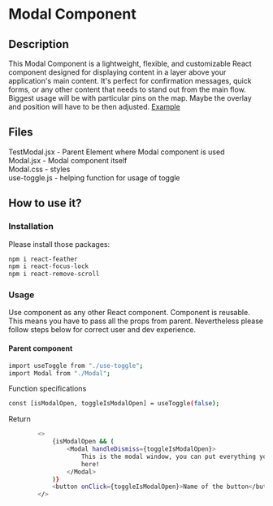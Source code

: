 # Modal Component

## Description

This Modal Component is a lightweight, flexible, and customizable React component designed for displaying content in a layer above your application's main content. It's perfect for confirmation messages, quick forms, or any other content that needs to stand out from the main flow. Biggest usage will be with particular pins on the map. Maybe the overlay and position will have to be then adjusted. [Example](https://i0.wp.com/codemyui.com/wp-content/uploads/2017/05/simple-button-to-popup-modal-window.gif?fit=880%2C440&ssl=1)

## Files

TestModal.jsx - Parent Element where Modal component is used  
Modal.jsx - Modal component itself  
Modal.css - styles  
use-toggle.js - helping function for usage of toggle

## How to use it?

### Installation

Please install those packages:

```bash
npm i react-feather
npm i react-focus-lock
npm i react-remove-scroll
```

### Usage

Use component as any other React component. Component is reusable. This means you have to pass all the props from parent.
Nevertheless please follow steps below for correct user and dev experience.

#### Parent component

```bash
import useToggle from "./use-toggle";
import Modal from "./Modal";
```

Function specifications

```bash
const [isModalOpen, toggleIsModalOpen] = useToggle(false);
```

Return

```bash
        <>
            {isModalOpen && (
                <Modal handleDismiss={toggleIsModalOpen}>
                    This is the modal window, you can put everything you want in
                    here!
                </Modal>
            )}
            <button onClick={toggleIsModalOpen}>Name of the button</button>
        </>
```
